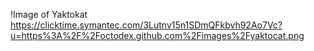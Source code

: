 !Image of Yaktokat https://clicktime.symantec.com/3Lutnv15n1SDmQFkbvh92Ao7Vc?u=https%3A%2F%2Foctodex.github.com%2Fimages%2Fyaktocat.png
